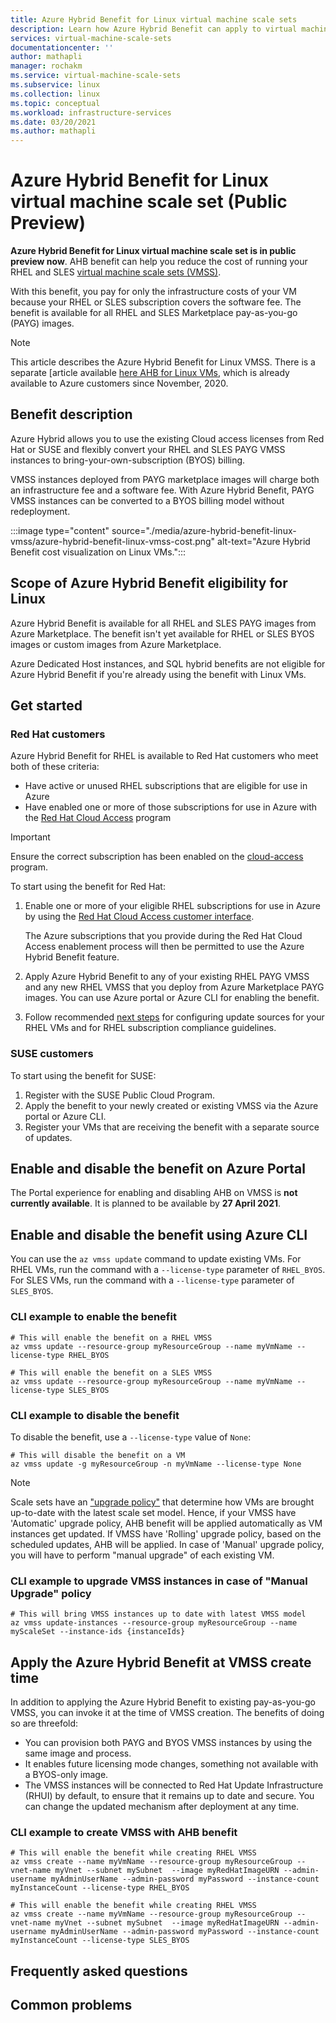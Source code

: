 ```yaml
---
title: Azure Hybrid Benefit for Linux virtual machine scale sets 
description: Learn how Azure Hybrid Benefit can apply to virtual machine scale set to help you save money on your Linux virtual machines running on Azure.
services: virtual-machine-scale-sets
documentationcenter: ''
author: mathapli
manager: rochakm
ms.service: virtual-machine-scale-sets
ms.subservice: linux
ms.collection: linux
ms.topic: conceptual
ms.workload: infrastructure-services
ms.date: 03/20/2021
ms.author: mathapli
---
```




# Azure Hybrid Benefit for Linux virtual machine scale set (Public Preview)

**Azure Hybrid Benefit for Linux virtual machine scale set is in public preview now**. AHB benefit can help you reduce the cost of running your RHEL and SLES [virtual machine scale sets (VMSS)](https://docs.microsoft.com/azure/virtual-machine-scale-sets/overview).

With this benefit, you pay for only the infrastructure costs of your VM because your RHEL or SLES subscription covers the software fee. The benefit is available for all RHEL and SLES Marketplace pay-as-you-go (PAYG) images.


>[!NOTE]
> This article describes the Azure Hybrid Benefit for Linux VMSS. There is a separate [article available [here AHB for Linux VMs](https://docs.microsoft.com/azure/virtual-machines/linux/azure-hybrid-benefit-linux), which is already available to Azure customers since November, 2020. 

## Benefit description
Azure Hybrid allows you to use the existing Cloud access licenses from Red Hat or SUSE and flexibly convert your RHEL and SLES PAYG VMSS instances to bring-your-own-subscription (BYOS) billing. 

VMSS instances deployed from PAYG marketplace images will charge both an infrastructure fee and a software fee. With Azure Hybrid Benefit, PAYG VMSS instances can be converted to a BYOS billing model without redeployment.

:::image type="content" source="./media/azure-hybrid-benefit-linux-vmss/azure-hybrid-benefit-linux-vmss-cost.png" alt-text="Azure Hybrid Benefit cost visualization on Linux VMs.":::

## Scope of Azure Hybrid Benefit eligibility for Linux
Azure Hybrid Benefit is available for all RHEL and SLES PAYG images from Azure Marketplace. The benefit isn't yet available for RHEL or SLES BYOS images or custom images from Azure Marketplace.

Azure Dedicated Host instances, and SQL hybrid benefits are not eligible for Azure Hybrid Benefit if you're already using the benefit with Linux VMs.

## Get started

### Red Hat customers

Azure Hybrid Benefit for RHEL is available to Red Hat customers who meet both of these criteria:

- Have active or unused RHEL subscriptions that are eligible for use in Azure
- Have enabled one or more of those subscriptions for use in Azure with the [Red Hat Cloud Access](https://www.redhat.com/en/technologies/cloud-computing/cloud-access) program

> [!IMPORTANT]
> Ensure the correct subscription has been enabled on the [cloud-access](https://www.redhat.com/en/technologies/cloud-computing/cloud-access) program.

To start using the benefit for Red Hat:

1. Enable one or more of your eligible RHEL subscriptions for use in Azure by using the [Red Hat Cloud Access customer interface](https://access.redhat.com/management/cloud).

   The Azure subscriptions that you provide during the Red Hat Cloud Access enablement process will then be permitted to use the Azure Hybrid Benefit feature.
1. Apply Azure Hybrid Benefit to any of your existing RHEL PAYG VMSS and any new RHEL VMSS that you deploy from Azure Marketplace PAYG images. You can use Azure portal or Azure CLI for enabling the benefit.
1. Follow recommended [next steps](https://access.redhat.com/articles/5419341) for configuring update sources for your RHEL VMs and for RHEL subscription compliance guidelines.


### SUSE customers

To start using the benefit for SUSE:

1. Register with the SUSE Public Cloud Program.
1. Apply the benefit to your newly created or existing VMSS via the Azure portal or Azure CLI.
1. Register your VMs that are receiving the benefit with a separate source of updates.


## Enable and disable the benefit on Azure Portal 
The Portal experience for enabling and disabling AHB on VMSS is **not currently available**. It is planned to be available by **27 April 2021**.

## Enable and disable the benefit using Azure CLI

You can use the `az vmss update` command to update existing VMs. For RHEL VMs, run the command with a `--license-type` parameter of `RHEL_BYOS`. For SLES VMs, run the command with a `--license-type` parameter of `SLES_BYOS`.

### CLI example to enable the benefit
```azurecli
# This will enable the benefit on a RHEL VMSS
az vmss update --resource-group myResourceGroup --name myVmName --license-type RHEL_BYOS

# This will enable the benefit on a SLES VMSS
az vmss update --resource-group myResourceGroup --name myVmName --license-type SLES_BYOS
```
### CLI example to disable the benefit
To disable the benefit, use a `--license-type` value of `None`:

```azurecli
# This will disable the benefit on a VM
az vmss update -g myResourceGroup -n myVmName --license-type None
```

>[!NOTE]
> Scale sets have an ["upgrade policy"](https://docs.microsoft.com/azure/virtual-machine-scale-sets/virtual-machine-scale-sets-upgrade-scale-set#how-to-bring-vms-up-to-date-with-the-latest-scale-set-model) that determine how VMs are brought up-to-date with the latest scale set model. 
Hence, if your VMSS have 'Automatic' upgrade policy, AHB benefit will be applied automatically as VM instances get updated. 
If VMSS have 'Rolling' upgrade policy, based on the scheduled updates, AHB will be applied.
In case of 'Manual' upgrade policy, you will have to perform "manual upgrade" of each existing VM.  

### CLI example to upgrade VMSS instances in case of "Manual Upgrade" policy 
```azurecli
# This will bring VMSS instances up to date with latest VMSS model 
az vmss update-instances --resource-group myResourceGroup --name myScaleSet --instance-ids {instanceIds}
```

## Apply the Azure Hybrid Benefit at VMSS create time 
In addition to applying the Azure Hybrid Benefit to existing pay-as-you-go VMSS, you can invoke it at the time of VMSS creation. The benefits of doing so are threefold:
- You can provision both PAYG and BYOS VMSS instances by using the same image and process.
- It enables future licensing mode changes, something not available with a BYOS-only image.
- The VMSS instances will be connected to Red Hat Update Infrastructure (RHUI) by default, to ensure that it remains up to date and secure. You can change the updated mechanism after deployment at any time.

### CLI example to create VMSS with AHB benefit
```azurecli
# This will enable the benefit while creating RHEL VMSS
az vmss create --name myVmName --resource-group myResourceGroup --vnet-name myVnet --subnet mySubnet  --image myRedHatImageURN --admin-username myAdminUserName --admin-password myPassword --instance-count myInstanceCount --license-type RHEL_BYOS 

# This will enable the benefit while creating RHEL VMSS
az vmss create --name myVmName --resource-group myResourceGroup --vnet-name myVnet --subnet mySubnet  --image myRedHatImageURN --admin-username myAdminUserName --admin-password myPassword --instance-count myInstanceCount --license-type SLES_BYOS
```

## Frequently asked questions

## Common problems